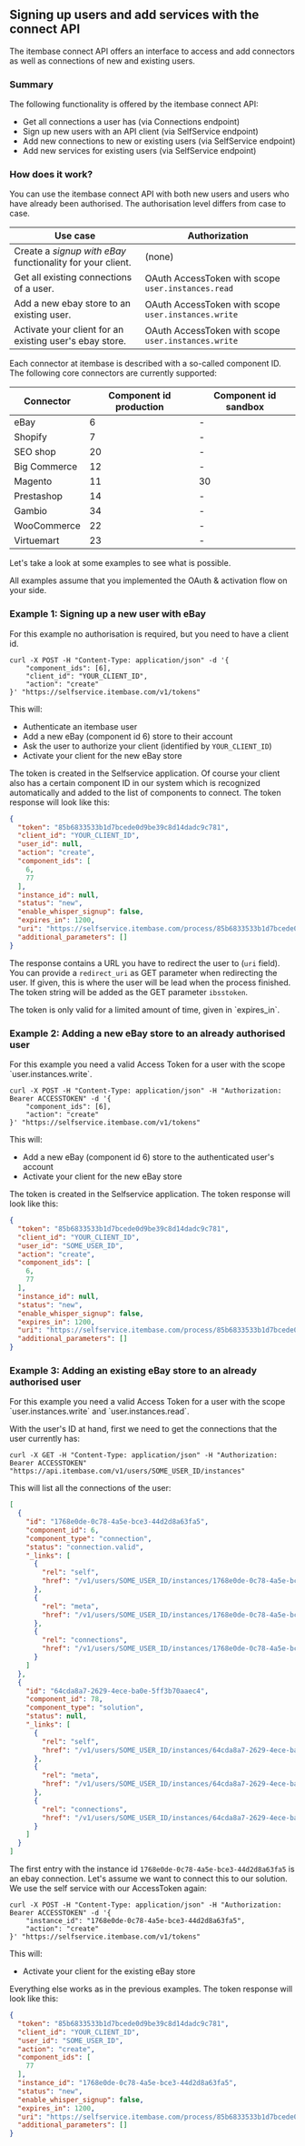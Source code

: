 ## Signing up users and add services with the connect API

The itembase connect API offers an interface to access and add connectors as well as connections of new and existing users.

### Summary

The following functionality is offered by the itembase connect API:

- Get all connections a user has (via Connections endpoint)
- Sign up new users with an API client (via SelfService endpoint)
- Add new connections to new or existing users (via SelfService endpoint)
- Add new services for existing users (via SelfService endpoint)

### How does it work?

You can use the itembase connect API with both new users and users who have already been authorised. The authorisation level differs from case to case.

|Use case|Authorization|
|---|---|
|Create a *signup with eBay* functionality for your client.|(none)|
|Get all existing connections of a user.|OAuth AccessToken with scope `user.instances.read`|
|Add a new ebay store to an existing user.|OAuth AccessToken with scope `user.instances.write`|
|Activate your client for an existing user's ebay store.|OAuth AccessToken with scope `user.instances.write`|

Each connector at itembase is described with a so-called component ID. The following core connectors are currently supported:

|Connector|Component id production|Component id sandbox|
|---|---|---|
|eBay|6|-|
|Shopify|7|-|
|SEO shop|20|-|
|Big Commerce|12|-|
|Magento|11|30|
|Prestashop|14|-|
|Gambio|34|-|
|WooCommerce|22|-|
|Virtuemart|23|-|

Let's take a look at some examples to see what is possible.

<aside class="warning">All examples assume that you implemented the OAuth & activation flow on your side.</aside>

### Example 1: Signing up a new user with eBay

<aside class="success">For this example no authorisation is required, but you need to have a client id.</aside>

```shell
curl -X POST -H "Content-Type: application/json" -d '{
    "component_ids": [6],
    "client_id": "YOUR_CLIENT_ID",
    "action": "create"
}' "https://selfservice.itembase.com/v1/tokens"
```
This will:

* Authenticate an itembase user
* Add a new eBay (component id 6) store to their account
* Ask the user to authorize your client (identified by `YOUR_CLIENT_ID`)
* Activate your client for the new eBay store

The token is created in the Selfservice application. Of course your client also has a certain component ID in our system which is recognized automatically and added to the list of components to connect. The token response will look like this: 

```json
{
  "token": "85b6833533b1d7bcede0d9be39c8d14dadc9c781",
  "client_id": "YOUR_CLIENT_ID",
  "user_id": null,
  "action": "create",
  "component_ids": [
    6,
    77
  ],
  "instance_id": null,
  "status": "new",
  "enable_whisper_signup": false,
  "expires_in": 1200,
  "uri": "https://selfservice.itembase.com/process/85b6833533b1d7bcede0d9be39c8d14dadc9c781",
  "additional_parameters": []
}
```

The response contains a URL you have to redirect the user to (`uri` field). You can provide a `redirect_uri` as GET parameter when redirecting the user. If given, this is where the user will be lead when the process finished. The token string will be added as the GET parameter `ibsstoken`.

<aside class="warning">The token is only valid for a limited amount of time, given in `expires_in`.</aside> 

### Example 2: Adding a new eBay store to an already authorised user

<aside class="warning">For this example you need a valid Access Token for a user with the scope `user.instances.write`.</aside>

```shell
curl -X POST -H "Content-Type: application/json" -H "Authorization: Bearer ACCESSTOKEN" -d '{
    "component_ids": [6],
    "action": "create"
}' "https://selfservice.itembase.com/v1/tokens"
```

This will:

* Add a new eBay (component id 6) store to the authenticated user's account
* Activate your client for the new eBay store

The token is created in the Selfservice application. The token response will look like this: 

```json
{
  "token": "85b6833533b1d7bcede0d9be39c8d14dadc9c781",
  "client_id": "YOUR_CLIENT_ID",
  "user_id": "SOME_USER_ID",
  "action": "create",
  "component_ids": [
    6,
    77
  ],
  "instance_id": null,
  "status": "new",
  "enable_whisper_signup": false,
  "expires_in": 1200,
  "uri": "https://selfservice.itembase.com/process/85b6833533b1d7bcede0d9be39c8d14dadc9c781",
  "additional_parameters": []
}
```

### Example 3: Adding an existing eBay store to an already authorised user

<aside class="warning">For this example you need a valid Access Token for a user with the scope `user.instances.write` and `user.instances.read`.</aside>

With the user's ID at hand, first we need to get the connections that the user currently has:

```shell
curl -X GET -H "Content-Type: application/json" -H "Authorization: Bearer ACCESSTOKEN" "https://api.itembase.com/v1/users/SOME_USER_ID/instances"
```

This will list all the connections of the user:

```json
[
  {
    "id": "1768e0de-0c78-4a5e-bce3-44d2d8a63fa5",
    "component_id": 6,
    "component_type": "connection",
    "status": "connection.valid",
    "_links": [
      {
        "rel": "self",
        "href": "/v1/users/SOME_USER_ID/instances/1768e0de-0c78-4a5e-bce3-44d2d8a63fa5"
      },
      {
        "rel": "meta",
        "href": "/v1/users/SOME_USER_ID/instances/1768e0de-0c78-4a5e-bce3-44d2d8a63fa5/meta"
      },
      {
        "rel": "connections",
        "href": "/v1/users/SOME_USER_ID/instances/1768e0de-0c78-4a5e-bce3-44d2d8a63fa5/connections"
      }
    ]
  },
  {
    "id": "64cda8a7-2629-4ece-ba0e-5ff3b70aaec4",
    "component_id": 78,
    "component_type": "solution",
    "status": null,
    "_links": [
      {
        "rel": "self",
        "href": "/v1/users/SOME_USER_ID/instances/64cda8a7-2629-4ece-ba0e-5ff3b70aaec4"
      },
      {
        "rel": "meta",
        "href": "/v1/users/SOME_USER_ID/instances/64cda8a7-2629-4ece-ba0e-5ff3b70aaec4/meta"
      },
      {
        "rel": "connections",
        "href": "/v1/users/SOME_USER_ID/instances/64cda8a7-2629-4ece-ba0e-5ff3b70aaec4/connections"
      }
    ]
  }
]
```

The first entry with the instance id `1768e0de-0c78-4a5e-bce3-44d2d8a63fa5` is an ebay connection. Let's assume we want to connect this to our solution. We use the self service with our AccessToken again:

```shell
curl -X POST -H "Content-Type: application/json" -H "Authorization: Bearer ACCESSTOKEN" -d '{
    "instance_id": "1768e0de-0c78-4a5e-bce3-44d2d8a63fa5",
    "action": "create"
}' "https://selfservice.itembase.com/v1/tokens"
```

This will:

* Activate your client for the existing eBay store

Everything else works as in the previous examples. The token response will look like this: 

```json
{
  "token": "85b6833533b1d7bcede0d9be39c8d14dadc9c781",
  "client_id": "YOUR_CLIENT_ID",
  "user_id": "SOME_USER_ID",
  "action": "create",
  "component_ids": [
    77
  ],
  "instance_id": "1768e0de-0c78-4a5e-bce3-44d2d8a63fa5",
  "status": "new",
  "enable_whisper_signup": false,
  "expires_in": 1200,
  "uri": "https://selfservice.itembase.com/process/85b6833533b1d7bcede0d9be39c8d14dadc9c781",
  "additional_parameters": []
}
```